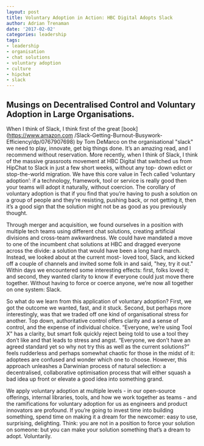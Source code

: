 ```yaml
--- 
layout: post 
title: Voluntary Adoption in Action: HBC Digital Adopts Slack
author: Adrian Trenaman  
date: '2017-02-02' 
categories: leadership 
tags:
- leadership
- organisation 
- chat solutions 
- voluntary adoption 
- culture 
- hipchat
- slack 
---
```


## Musings on Decentralised Control and Voluntary Adoption in Large Organisations.


When I think of Slack, I think first of the great [book](https://www.amazon.com
/Slack-Getting-Burnout-Busywork-Efficiency/dp/0767907698) by Tom DeMarco on the
organisational "slack" we need to play, innovate, get big things done. It’s an
amazing read, and I recommend without reservation. More recently, when I think
of Slack, I think of the massive grassroots movement at HBC Digital that
switched us from HipChat to Slack in just a few short weeks, without any top-
down edict or stop-the-world migration.  We have this core value in Tech called
‘voluntary adoption’: if a technology, framework, tool or service is really good
then your teams will adopt it naturally, without coercion. The corollary of
voluntary adoption is that if you find that you’re having to push a solution on
a group of people and they’re resisting, pushing back, or not getting it, then
it’s a good sign that the solution might not be as good as you previously
thought.

Through merger and acquisition, we found ourselves in a position with multiple
tech teams using different chat solutions, creating artificial divisions and
cross-team awkwardness. We could have mandated a move to one of the incumbent
chat solutions at HBC and dragged everyone across the divide: a solution that
would have been a long hard march. Instead, we looked about at the current most-
loved tool, Slack, and kicked off a couple of channels and invited some folk in
and said, "hey, try it out." Within days we encountered some interesting
effects: first, folks loved it; and second, they wanted clarity to know if
everyone could just move there together. Without having to force or coerce
anyone, we’re now all together on one system: Slack.

So what do we learn from this application of voluntary adoption? First, we got
the outcome we wanted, fast, and it stuck. Second, but perhaps more
interestingly, was that we traded off one kind of organisational stress for
another. Top down, authoritative control offers clarity and a sense of control,
and the expense of individual choice. “Everyone, we’re using Tool X" has a
clarity, but smart folk quickly reject being told to use a tool they don’t like
and that leads to stress and angst. “Everyone, we don’t have an agreed standard
yet so why not try this as well as the current solutions?” feels rudderless and
perhaps somewhat chaotic for those in the midst of it: adoptees are confused and
wonder which one to choose. However, this approach unleashes a Darwinian process
of natural selection: a decentralised, collaborative optimisation process that
will either squash a bad idea up front or elevate a good idea into something
grand.

We apply voluntary adoption at multiple levels - in our open-source offerings,
internal libraries, tools, and how we work together as teams - and the
ramifications for voluntary adoption for us as engineers and product innovators
are profound. If you’re going to invest time into building something, spend time
on making it a dream for the newcomer: easy to use, surprising, delighting.
Think: you are not in a position to force your solution on someone: but you can
make your solution something that’s a dream to adopt. Voluntarily.
